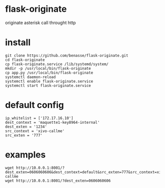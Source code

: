 # flask-originate
originate asterisk call throught http

# install
```
git clone https://github.com/benasse/flask-originate.git
cd flask-originate
cp flask-originate.service /lib/systemd/system/
mkdir -p /usr/local/bin/flask-originate
cp app.py /usr/local/bin/flask-originate
systemctl daemon-reload
systemctl enable flask-originate.service
systemctl start flask-originate.service
```
# default config
```
ip_whitelist = ['172.17.16.10']
dest_context = 'maquette1-key8964-internal'
dest_exten = '1234'
src_context = 'xivo-callme'
src_exten = '777'
```
# examples
```
wget http://10.0.0.1:8001/?dest_exten=0606060606&dest_context=default&src_exten=777&src_context=xivo-callme
wget http://10.0.0.1:8001/?dest_exten=0606060606
```

